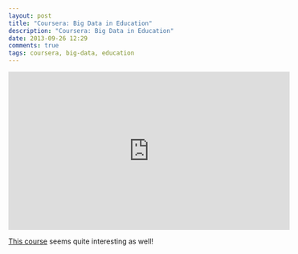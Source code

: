 ```yaml
---
layout: post
title: "Coursera: Big Data in Education"
description: "Coursera: Big Data in Education"
date: 2013-09-26 12:29
comments: true
tags: coursera, big-data, education
---
```

<iframe width="560" height="315" src="https://www.youtube.com/embed/6hay0d57Ntw" frameborder="0" allowfullscreen></iframe>


[This course](https://www.coursera.org/course/bigdata-edu) seems quite interesting as well!
